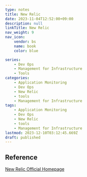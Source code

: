 ```yaml
---
type: notes
title: New Relic
date: 2023-11-04T12:52:00+09:00
description: null
linkTitle: New Relic
nav_weight: 9
nav_icon:
    vendor: bs
    name: book
    color: blue

series:
    - Dev Ops
    - Management for Infrastructure
    - Tools
categories:
    - Application Monitoring
    - Dev Ops
    - New Relic
    - tools
    - Management for Infrastructure
tags:
    - Application Monitoring
    - Dev Ops
    - New Relic
    - tools
    - Management for Infrastructure
lastmod: 2023-12-10T03:12:45.669Z
draft: published
---
```


## Reference

[New Relic Official Homepage](https://newrelic.com/)
